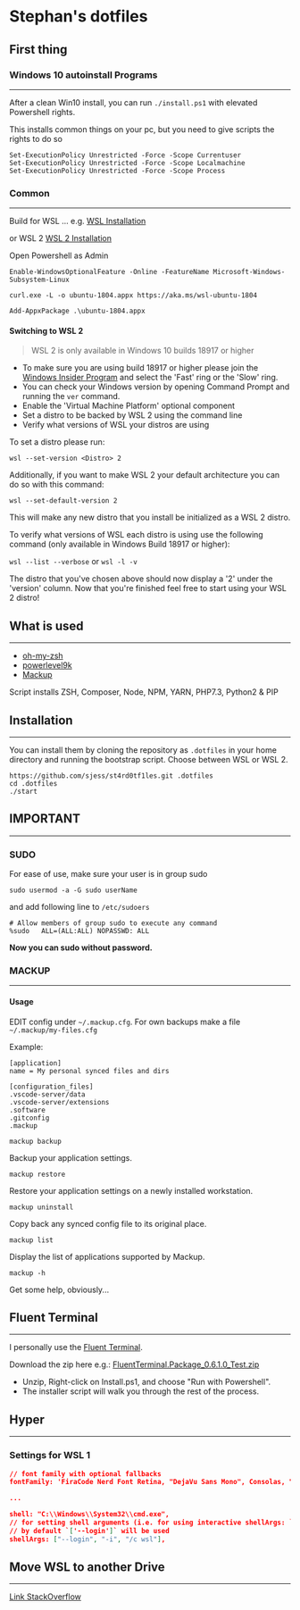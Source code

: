 # Stephan's dotfiles

## First thing

### Windows 10 autoinstall Programs
---

After a clean Win10 install, you can run `./install.ps1` with elevated Powershell rights.

This installs common things on your pc, but you need to give scripts the rights to do so

```
Set-ExecutionPolicy Unrestricted -Force -Scope Currentuser
Set-ExecutionPolicy Unrestricted -Force -Scope Localmachine
Set-ExecutionPolicy Unrestricted -Force -Scope Process
```

### Common
---

Build for WSL ... e.g. [WSL Installation](https://twasa.ml/post/wsl/)

or WSL 2 [WSL 2 Installation](https://docs.microsoft.com/de-de/windows/wsl/wsl2-install)

Open Powershell as Admin

`Enable-WindowsOptionalFeature -Online -FeatureName Microsoft-Windows-Subsystem-Linux`

`curl.exe -L -o ubuntu-1804.appx https://aka.ms/wsl-ubuntu-1804`

`Add-AppxPackage .\ubuntu-1804.appx`

#### Switching to WSL 2

> WSL 2 is only available in Windows 10 builds 18917 or higher

* To make sure you are using build 18917 or higher please join the [Windows Insider Program](https://insider.windows.com/en-us/) and select the 'Fast' ring or the 'Slow' ring.
* You can check your Windows version by opening Command Prompt and running the `ver` command.
* Enable the 'Virtual Machine Platform' optional component
* Set a distro to be backed by WSL 2 using the command line
* Verify what versions of WSL your distros are using

To set a distro please run:

`wsl --set-version <Distro> 2`

Additionally, if you want to make WSL 2 your default architecture you can do so with this command:

`wsl --set-default-version 2`

This will make any new distro that you install be initialized as a WSL 2 distro.

To verify what versions of WSL each distro is using use the following command (only available in Windows Build 18917 or higher):

`wsl --list --verbose` or `wsl -l -v`

The distro that you've chosen above should now display a '2' under the 'version' column. Now that you're finished feel free to start using your WSL 2 distro!

## What is used
---

* [oh-my-zsh](https://github.com/robbyrussell/oh-my-zsh)
* [powerlevel9k](https://github.com/Powerlevel9k/powerlevel9k)
* [Mackup](https://github.com/lra/mackup)

Script installs ZSH, Composer, Node, NPM, YARN, PHP7.3, Python2 & PIP

## Installation
---

You can install them by cloning the repository as `.dotfiles` in your home directory and running the bootstrap script. Choose between WSL or WSL 2.

```batch
https://github.com/sjess/st4rd0tf1les.git .dotfiles
cd .dotfiles
./start
```

## IMPORTANT
---

### SUDO

For ease of use, make sure your user is in group sudo

```batch
sudo usermod -a -G sudo userName
```

and add following line to `/etc/sudoers`

```batch
# Allow members of group sudo to execute any command
%sudo   ALL=(ALL:ALL) NOPASSWD: ALL
```

**Now you can sudo without password.**


### MACKUP
---

#### Usage

EDIT config under `~/.mackup.cfg`. For own backups make a file `~/.mackup/my-files.cfg`

Example:

```editor-config
[application]
name = My personal synced files and dirs

[configuration_files]
.vscode-server/data
.vscode-server/extensions
.software
.gitconfig
.mackup
```

`mackup backup`

Backup your application settings.

`mackup restore`

Restore your application settings on a newly installed workstation.

`mackup uninstall`

Copy back any synced config file to its original place.

`mackup list`

Display the list of applications supported by Mackup.

`mackup -h`

Get some help, obviously...

## Fluent Terminal
---

I personally use the [Fluent Terminal](https://github.com/felixse/FluentTerminal).

Download the zip here e.g.: [FluentTerminal.Package_0.6.1.0_Test.zip](https://github.com/felixse/FluentTerminal/releases)

* Unzip, Right-click on Install.ps1, and choose "Run with Powershell".
* The installer script will walk you through the rest of the process.

## Hyper
---

### Settings for WSL 1

```json
// font family with optional fallbacks
fontFamily: 'FiraCode Nerd Font Retina, "DejaVu Sans Mono", Consolas, "Lucida Console", monospace',

...

shell: "C:\\Windows\\System32\\cmd.exe",
// for setting shell arguments (i.e. for using interactive shellArgs: `['-i']`)
// by default `['--login']` will be used
shellArgs: ["--login", "-i", "/c wsl"],
```

## Move WSL to another Drive
---

[Link StackOverflow](https://stackoverflow.com/questions/38779801/move-wsl-bash-on-windows-root-filesystem-to-another-hard-drive)
